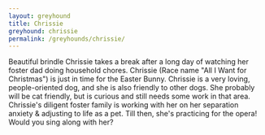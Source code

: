```yaml
---
layout: greyhound
title: Chrissie
greyhound: chrissie
permalink: /greyhounds/chrissie/
---
```



Beautiful brindle Chrissie takes a break after a long day of watching her foster dad doing household chores. Chrissie
(Race name "All I Want for Christmas") is just in time for the Easter Bunny.  Chrissie is a very loving, people-oriented
dog, and she is also friendly to other dogs. She probably will be cat friendly, but is curious and still needs some work
in that area.  Chrissie's diligent foster family is working with her on her separation anxiety & adjusting to life as a
pet. Till then, she's practicing for the opera!  Would you sing along with her?
